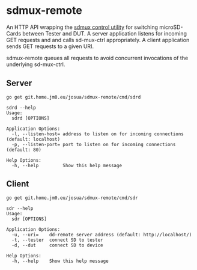 # sdmux-remote

An HTTP API wrapping the [sdmux control utility](https://git.tizen.org/cgit/tools/testlab/sd-mux/) for switching microSD-Cards between Tester and DUT.
A server application listens for incoming GET requests and and calls sd-mux-ctrl appropriately.
A client application sends GET requests to a given URI.

sdmux-remote queues all requests to avoid concurrent invocations of the underlying sd-mux-ctrl.

## Server

```
go get git.home.jm0.eu/josua/sdmux-remote/cmd/sdrd

sdrd --help
Usage:
  sdrd [OPTIONS]

Application Options:
  -l, --listen-host= address to listen on for incoming connections (default: localhost)
  -p, --listen-port= port to listen on for incoming connections (default: 80)

Help Options:
  -h, --help         Show this help message
```

## Client

```
go get git.home.jm0.eu/josua/sdmux-remote/cmd/sdr

sdr --help
Usage:
  sdr [OPTIONS]

Application Options:
  -u, --uri=    dd-remote server address (default: http://localhost/)
  -t, --tester  connect SD to tester
  -d, --dut     connect SD to device

Help Options:
  -h, --help    Show this help message
```
